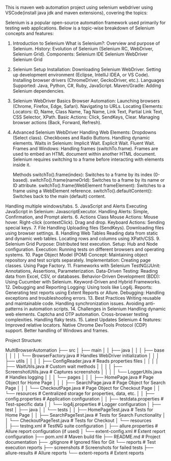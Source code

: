 This is maven web automation project using selenium webdriver using VSCode(install java jdk and maven extensions), covering the topics:

Selenium is a popular open-source automation framework used primarily for testing web applications. Below is a topic-wise breakdown of Selenium concepts and features:

1. Introduction to Selenium
What is Selenium?: Overview and purpose of Selenium.
History: Evolution of Selenium (Selenium RC, WebDriver, Selenium Grid).
Components:
Selenium IDE
Selenium WebDriver
Selenium Grid
2. Selenium Setup
Installation:
Downloading Selenium WebDriver.
Setting up development environment (Eclipse, IntelliJ IDEA, or VS Code).
Installing browser drivers (ChromeDriver, GeckoDriver, etc.).
Languages Supported:
Java, Python, C#, Ruby, JavaScript.
Maven/Gradle:
Adding Selenium dependencies.
3. Selenium WebDriver Basics
Browser Automation:
Launching browsers (Chrome, Firefox, Edge, Safari).
Navigating to URLs.
Locating Elements:
Locators:
ID, Name, Class Name, Tag Name, Link Text, Partial Link Text, CSS Selector, XPath.
Basic Actions:
Click, SendKeys, Clear.
Managing browser actions (Back, Forward, Refresh).
4. Advanced Selenium WebDriver
Handling Web Elements:
Dropdowns (Select class).
Checkboxes and Radio Buttons.
Handling dynamic elements.
Waits in Selenium:
Implicit Wait.
Explicit Wait.
Fluent Wait.
Frames and Windows:
Handling frames (switchTo.frame).
    Frames are used to embed an HTML document within another HTML document. Selenium requires switching to a frame before interacting with elements inside it.

    Methods
    switchTo().frame(index): Switches to a frame by its index (0-based).
    switchTo().frame(nameOrId): Switches to a frame by its name or ID attribute.
    switchTo().frame(WebElement frameElement): Switches to a frame using a WebElement reference.
    switchTo().defaultContent(): Switches back to the main (default) content.
    
Handling multiple windows/tabs.
5. JavaScript and Alerts
Executing JavaScript in Selenium:
JavascriptExecutor.
Handling Alerts:
Simple, Confirmation, and Prompt alerts.
6. Actions Class
Mouse Actions:
Mouse hover.
Right-click (contextClick).
Drag and drop.
Keyboard Actions:
Sending special keys.
7. File Handling
Uploading files (SendKeys).
Downloading files using browser settings.
8. Handling Web Tables
Reading data from static and dynamic web tables.
Locating rows and columns using XPath/CSS.
9. Selenium Grid
Purpose:
Distributed test execution.
Setup:
Hub and Node configuration.
Execution:
Running tests on different browsers and operating systems.
10. Page Object Model (POM)
Concept:
Maintaining object repository and test scripts separately.
Implementation:
Creating page classes.
Using Page Factory.
11. Frameworks with Selenium
TestNG/JUnit:
Annotations, Assertions, Parameterization.
Data-Driven Testing:
Reading data from Excel, CSV, or databases.
Behavior-Driven Development (BDD):
Using Cucumber with Selenium.
Keyword-Driven and Hybrid Frameworks.
12. Debugging and Reporting
Logging:
Using tools like Log4j.
Reports:
Generating test reports using Extent Reports or Allure.
Debugging:
Handling exceptions and troubleshooting errors.
13. Best Practices
Writing reusable and maintainable code.
Handling synchronization issues.
Avoiding anti-patterns in automation scripts.
14. Challenges in Selenium
Handling dynamic web elements.
Captcha and OTP automation.
Cross-browser testing complexities.
Handling flaky tests.
15. Latest Updates
Selenium 4 features:
Improved relative locators.
Native Chrome DevTools Protocol (CDP) support.
Better handling of Windows and frames.

Project Structure:

MultiBrowserAutomation
├── src
│   ├── main
│   │   ├── java
│   │   │   ├── base
│   │   │   │   └── BrowserFactory.java            # Handles WebDriver initialization
│   │   │   ├── utils
│   │   │   │   ├── ConfigReader.java             # Reads properties files
│   │   │   │   ├── WaitUtils.java                # Custom wait methods
│   │   │   │   ├── ScreenshotUtils.java          # Captures screenshots
│   │   │   │   └── LoggerUtils.java              # Handles logging
│   │   │   └── pages
│   │   │       ├── HomePage.java                 # Page Object for Home Page
│   │   │       ├── SearchPage.java               # Page Object for Search Page
│   │   │       └── CheckoutPage.java             # Page Object for Checkout Page
│   │   └── resources                              # Centralized storage for properties, data, etc.
│   │       ├── config.properties                 # Application configuration
│   │       ├── testdata.properties               # Test-specific data
│   │       └── log4j.properties                  # Logger configuration
│   ├── test
│       ├── java
│       │   └── tests
│       │       ├── HomePageTest.java             # Tests for Home Page
│       │       ├── SearchPageTest.java           # Tests for Search Functionality
│       │       └── CheckoutPageTest.java         # Tests for Checkout
│       └── resources                             
│           ├── testng.xml                        # TestNG suite configuration
│           ├── allure.properties                 # Allure report configuration (if used)
│           └── extent-config.xml                 # Extent report configuration
├── pom.xml                                       # Maven build file
├── README.md                                     # Project documentation
├── .gitignore                                    # Ignored files for Git
└── reports                                       # Test execution reports
    ├── screenshots                               # Screenshots for failed tests
    ├── allure-results                            # Allure reports
    └── extent-reports                            # Extent reports
